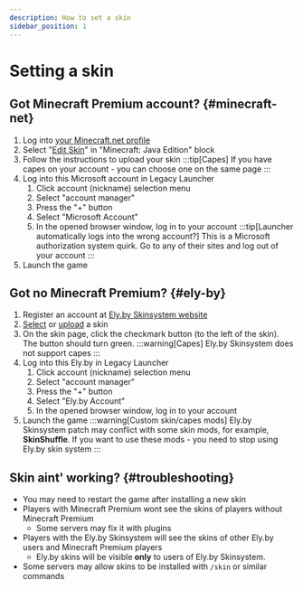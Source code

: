 ```yaml
---
description: How to set a skin
sidebar_position: 1
---
```

# Setting a skin
## Got Minecraft Premium account? {#minecraft-net}
1. Log into [your Minecraft.net profile](https://www.minecraft.net/msaprofile)
2. Select "[Edit Skin](https://www.minecraft.net/msaprofile/mygames/editskin)" in "Minecraft: Java Edition" block
3. Follow the instructions to upload your skin
    :::tip[Capes]
    If you have capes on your account - you can choose one on the same page
    :::
4. Log into this Microsoft account in Legacy Launcher
    1. Click account (nickname) selection menu
    2. Select "account manager"
    3. Press the "+" button
    4. Select "Microsoft Account"
    5. In the opened browser window, log in to your account
        :::tip[Launcher automatically logs into the wrong account?]
                This is a Microsoft authorization system quirk. Go to any of their sites and log out of your account
        :::
5. Launch the game

## Got no Minecraft Premium? {#ely-by}
1. Register an account at [Ely.by Skinsystem website](https://ely.by)
2. [Select](https://ely.by/skins) or [upload](https://ely.by/load) a skin
3. On the skin page, click the checkmark button (to the left of the skin). The button should turn green.
    :::warning[Capes]
    Ely.by Skinsystem does not support capes
    :::
4. Log into this Ely.by in Legacy Launcher
    1. Click account (nickname) selection menu
    2. Select "account manager"
    3. Press the "+" button
    4. Select "Ely.by Account"
    5. In the opened browser window, log in to your account
5. Launch the game
    :::warning[Custom skin/capes mods]
    Ely.by Skinsystem patch may conflict with some skin mods, for example, **SkinShuffle**. If you want to use these mods - you need to stop using Ely.by skin system
    :::

## Skin aint' working? {#troubleshooting}
* You may need to restart the game after installing a new skin
* Players with Minecraft Premium wont see the skins of players without Minecraft Premium
    * Some servers may fix it with plugins
* Players with the Ely.by Skinsystem will see the skins of other Ely.by users and Minecraft Premium players
    * Ely.by skins will be visible **only** to users of Ely.by Skinsystem.
* Some servers may allow skins to be installed with `/skin` or similar commands